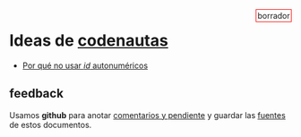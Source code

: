 <div style="float:right;border:1px solid red;padding:2px">borrador</div>

# Ideas de [codenautas](codenautas.com/ideas)

  * [Por qué no usar *id* autonuméricos](no-usar-auto-id)

## feedback

Usamos **github** para anotar [comentarios y pendiente](https://github.com/codenautas/ideas/issues) y guardar las [fuentes](https://github.com/codenautas/ideas) de estos documentos. 
